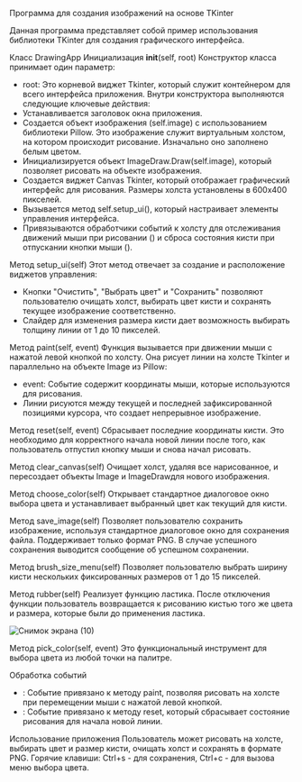 Программа для создания изображений на основе TKinter

Данная программа представляет собой пример использования библиотеки TKinter для создания графического интерфейса.

Класс DrawingApp
  Инициализация __init__(self, root)
  Конструктор класса принимает один параметр:
  - root: Это корневой виджет Tkinter, который служит контейнером для всего интерфейса приложения.
  Внутри конструктора выполняются следующие ключевые действия:
  - Устанавливается заголовок окна приложения.
  - Создается объект изображения (self.image) с использованием библиотеки Pillow. Это изображение служит виртуальным холстом, на котором происходит рисование.
    Изначально оно заполнено белым цветом.
  - Инициализируется объект ImageDraw.Draw(self.image), который позволяет рисовать на объекте изображения.
  - Создается виджет Canvas Tkinter, который отображает графический интерфейс для рисования. Размеры холста установлены в 600x400 пикселей.
  - Вызывается метод self.setup_ui(), который настраивает элементы управления интерфейса.
  - Привязываются обработчики событий к холсту для отслеживания движений мыши при рисовании () и сброса состояния кисти при отпускании кнопки мыши ().

Метод setup_ui(self)
Этот метод отвечает за создание и расположение виджетов управления:
  - Кнопки "Очистить", "Выбрать цвет" и "Сохранить" позволяют пользователю очищать холст, выбирать цвет кисти и сохранять текущее изображение соответственно.
  - Слайдер для изменения размера кисти дает возможность выбирать толщину линии от 1 до 10 пикселей.

Метод paint(self, event)
Функция вызывается при движении мыши с нажатой левой кнопкой по холсту. Она рисует линии на холсте Tkinter и параллельно на объекте Image из Pillow:
  - event: Событие содержит координаты мыши, которые используются для рисования.
  - Линии рисуются между текущей и последней зафиксированной позициями курсора, что создает непрерывное изображение.

Метод reset(self, event)
Сбрасывает последние координаты кисти. Это необходимо для корректного начала новой линии после того, как пользователь отпустил кнопку мыши и снова начал рисовать.

Метод clear_canvas(self)
Очищает холст, удаляя все нарисованное, и пересоздает объекты Image и ImageDrawдля нового изображения.

Метод choose_color(self)
Открывает стандартное диалоговое окно выбора цвета и устанавливает выбранный цвет как текущий для кисти.

Метод save_image(self)
Позволяет пользователю сохранить изображение, используя стандартное диалоговое окно для сохранения файла. Поддерживает только формат PNG. 
В случае успешного сохранения выводится сообщение об успешном сохранении.

Метод brush_size_menu(self)
Позволяет пользователю выбрать ширину кисти нескольких фиксированных размеров от 1 до 15 пикселей.

Метод rubber(self)
Реализует функцию ластика. После отключения функции пользователь возвращается к рисованию кистью того же цвета и размера, которые были до применения ластика.

![Снимок экрана (10)](https://github.com/user-attachments/assets/26abfd7c-50cb-4adb-93a3-23eb5094d07a)

Метод pick_color(self, event)
Это функциональный инструмент для выбора цвета из любой точки на палитре.


Обработка событий
  - : Событие привязано к методу paint, позволяя рисовать на холсте при перемещении мыши с нажатой левой кнопкой.
  - : Событие привязано к методу reset, который сбрасывает состояние рисования для начала новой линии.

Использование приложения
Пользователь может рисовать на холсте, выбирать цвет и размер кисти, очищать холст и сохранять в формате PNG.
Горячие клавиши: Ctrl+s - для сохранения, Ctrl+c - для вызова меню выбора цвета.
